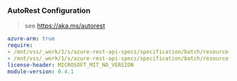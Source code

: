 ### AutoRest Configuration

> see https://aka.ms/autorest

``` yaml
azure-arm: true
require:
- /mnt/vss/_work/1/s/azure-rest-api-specs/specification/batch/resource-manager/readme.md
- /mnt/vss/_work/1/s/azure-rest-api-specs/specification/batch/resource-manager/readme.go.md
license-header: MICROSOFT_MIT_NO_VERSION
module-version: 0.4.1
```